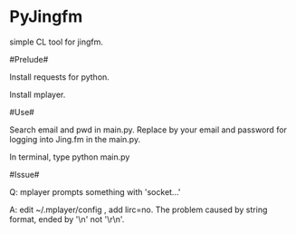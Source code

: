PyJingfm
========

simple CL tool for jingfm.

#Prelude#

Install requests for python.

Install mplayer.

#Use#

Search email and pwd in main.py. Replace by your email and password for logging into Jing.fm in the main.py.

In terminal, type python main.py

#Issue#

Q: mplayer prompts something with  'socket...'

A: edit ~/.mplayer/config , add lirc=no. The problem caused by string format, ended by '\n' not '\r\n'.
